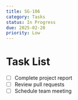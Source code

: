```yaml
---
title: SG-106
category: Tasks
status: In Progress
due: 2025-02-20
priority: Low
---
```


# Task List
- [ ] Complete project report  
- [ ] Review pull requests  
- [ ] Schedule team meeting  
